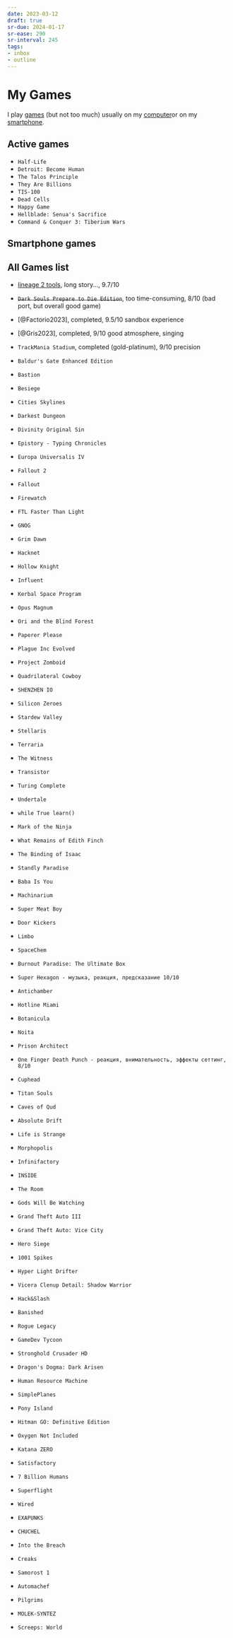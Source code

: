 ```yaml
---
date: 2023-03-12
draft: true
sr-due: 2024-01-17
sr-ease: 290
sr-interval: 245
tags:
- inbox
- outline
---
```


# My Games

I play [games](./game.md) (but not too much) usually on my [computer](./computer.md)or
on my [smartphone](./smartphone.md).

## Active games


- `Half-Life`
- `Detroit: Become Human`
- `The Talos Principle`
- `They Are Billions`
- `TIS-100`
- `Dead Cells`
- `Happy Game`
- `Hellblade: Senua's Sacrifice`
- `Command & Conquer 3: Tiberium Wars`

## Smartphone games

## All Games list


- [lineage 2 tools](./lineage%202%20tools.md), long story..., 9.7/10
- ~~`Dark Souls Prepare to Die Edition`~~, too time-consuming, 8/10 (bad port,
  but overall good game)

- [@Factorio2023], completed, 9.5/10 sandbox experience
- [@Gris2023], completed, 9/10 good atmosphere, singing
- `TrackMania Stadium`, completed (gold-platinum), 9/10 precision
- `Baldur's Gate Enhanced Edition`
- `Bastion`
- `Besiege`
- `Cities Skylines`
- `Darkest Dungeon`
- `Divinity Original Sin`
- `Epistory - Typing Chronicles`
- `Europa Universalis IV`
- `Fallout 2`
- `Fallout`
- `Firewatch`
- `FTL Faster Than Light`
- `GNOG`
- `Grim Dawn`
- `Hacknet`
- `Hollow Knight`
- `Influent`
- `Kerbal Space Program`
- `Opus Magnum`
- `Ori and the Blind Forest`
- `Paperer Please`
- `Plague Inc Evolved`
- `Project Zomboid`
- `Quadrilateral Cowboy`
- `SHENZHEN IO`
- `Silicon Zeroes`
- `Stardew Valley`
- `Stellaris`
- `Terraria`
- `The Witness`
- `Transistor`
- `Turing Complete`
- `Undertale`
- `while True learn()`
- `Mark of the Ninja`
- `What Remains of Edith Finch`
- `The Binding of Isaac`
- `Standly Paradise`
- `Baba Is You`
- `Machinarium`
- `Super Meat Boy`
- `Door Kickers`
- `Limbo`
- `SpaceChem`
- `Burnout Paradise: The Ultimate Box`
- `Super Hexagon - музыка, реакция, предсказание 10/10`
- `Antichamber`
- `Hotline Miami`
- `Botanicula`
- `Noita`
- `Prison Architect`
- `One Finger Death Punch - реакция, внимательность, эффекты сеттинг, 8/10`
- `Cuphead`
- `Titan Souls`
- `Caves of Qud`
- `Absolute Drift`
- `Life is Strange`
- `Morphopolis`
- `Infinifactory`
- `INSIDE`
- `The Room`
- `Gods Will Be Watching`
- `Grand Theft Auto III`
- `Grand Theft Auto: Vice City`
- `Hero Siege`
- `1001 Spikes`
- `Hyper Light Drifter`
- `Vicera Clenup Detail: Shadow Warrior`
- `Hack&Slash`
- `Banished`
- `Rogue Legacy`
- `GameDev Tycoon`
- `Stronghold Crusader HD`
- `Dragon's Dogma: Dark Arisen`
- `Human Resource Machine`
- `SimplePlanes`
- `Pony Island`
- `Hitman GO: Definitive Edition`
- `Oxygen Not Included`
- `Katana ZERO`
- `Satisfactory`
- `7 Billion Humans`
- `Superflight`
- `Wired`
- `EXAPUNKS`
- `CHUCHEL`
- `Into the Breach`
- `Creaks`
- `Samorost 1`
- `Automachef`
- `Pilgrims`
- `MOLEK-SYNTEZ`
- `Screeps: World`